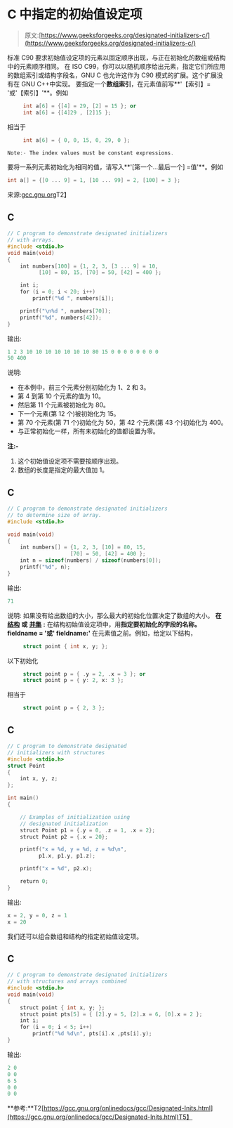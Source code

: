 # C 中指定的初始值设定项

> 原文:[https://www.geeksforgeeks.org/designated-initializers-c/](https://www.geeksforgeeks.org/designated-initializers-c/)

标准 C90 要求初始值设定项的元素以固定顺序出现，与正在初始化的数组或结构中的元素顺序相同。
在 ISO C99，你可以以随机顺序给出元素，指定它们所应用的数组索引或结构字段名，GNU C 也允许这作为 C90 模式的扩展。这个扩展没有在 GNU C++中实现。
要指定一个**数组索引**，在元素值前写**'【索引】= '或'【索引】'**。例如

```cpp
     int a[6] = {[4] = 29, [2] = 15 }; or
     int a[6] = {[4]29 , [2]15 };
```

相当于

```cpp
     int a[6] = { 0, 0, 15, 0, 29, 0 };
```

```cpp
Note:- The index values must be constant expressions.
```

要将一系列元素初始化为相同的值，请写入**'[第一个…最后一个] =值'**。例如

```cpp
int a[] = {[0 ... 9] = 1, [10 ... 99] = 2, [100] = 3 };
```

来源:[gcc.gnu.org](https://gcc.gnu.org/onlinedocs/gcc/Designated-Inits.html)T2】

## C

```cpp
// C program to demonstrate designated initializers
// with arrays.
#include <stdio.h>
void main(void)
{
    int numbers[100] = {1, 2, 3, [3 ... 9] = 10,
          [10] = 80, 15, [70] = 50, [42] = 400 };

    int i;
    for (i = 0; i < 20; i++)   
        printf("%d ", numbers[i]);

    printf("\n%d ", numbers[70]);
    printf("%d", numbers[42]);
}
```

输出:

```cpp
1 2 3 10 10 10 10 10 10 10 80 15 0 0 0 0 0 0 0 0 
50 400 
```

说明:

*   在本例中，前三个元素分别初始化为 1、2 和 3。
*   第 4 到第 10 个元素的值为 10。
*   然后第 11 个元素被初始化为 80。
*   下一个元素(第 12 个)被初始化为 15。
*   第 70 个元素(第 71 个)初始化为 50，第 42 个元素(第 43 个)初始化为 400。
*   与正常初始化一样，所有未初始化的值都设置为零。

**注:-**

1.  这个初始值设定项不需要按顺序出现。
2.  数组的长度是指定的最大值加 1。

## C

```cpp
// C program to demonstrate designated initializers
// to determine size of array.
#include <stdio.h>

void main(void)
{
    int numbers[] = {1, 2, 3, [10] = 80, 15,
                    [70] = 50, [42] = 400 };
    int n = sizeof(numbers) / sizeof(numbers[0]);
    printf("%d", n);
}
```

输出:

```cpp
71
```

说明:
如果没有给出数组的大小，那么最大的初始化位置决定了数组的大小。
**在** [**结构**](https://www.geeksforgeeks.org/structures-c/) **或** [**并集**](https://www.geeksforgeeks.org/union-c/) **:**
在结构初始值设定项中，用**指定要初始化的字段的名称。fieldname = '或' fieldname:'** 在元素值之前。例如，给定以下结构，

```cpp
     struct point { int x, y; };
```

以下初始化

```cpp
     struct point p = { .y = 2, .x = 3 }; or
     struct point p = { y: 2, x: 3 };
```

相当于

```cpp
     struct point p = { 2, 3 };
```

## C

```cpp
// C program to demonstrate designated
// initializers with structures
#include <stdio.h>
struct Point
{
    int x, y, z;
};

int main()
{

    // Examples of initialization using
    // designated initialization
    struct Point p1 = {.y = 0, .z = 1, .x = 2};
    struct Point p2 = {.x = 20};

    printf("x = %d, y = %d, z = %d\n",
          p1.x, p1.y, p1.z);

    printf("x = %d", p2.x);

    return 0;
}
```

输出:

```cpp
x = 2, y = 0, z = 1
x = 20
```

我们还可以组合数组和结构的指定初始值设定项。

## C

```cpp
// C program to demonstrate designated initializers
// with structures and arrays combined
#include <stdio.h>
void main(void)
{
    struct point { int x, y; };
    struct point pts[5] = { [2].y = 5, [2].x = 6, [0].x = 2 };
    int i;
    for (i = 0; i < 5; i++)   
        printf("%d %d\n", pts[i].x ,pts[i].y);
}
```

输出:

```cpp
2 0
0 0
6 5
0 0
0 0
```

**参考:**T2[https://gcc.gnu.org/onlinedocs/gcc/Designated-Inits.html](https://gcc.gnu.org/onlinedocs/gcc/Designated-Inits.html)T5】